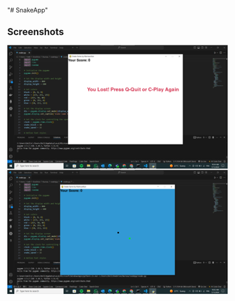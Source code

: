 "# SnakeApp" 
<h2> Screenshots</h2>
<img src="Screenshot 2024-07-11 103501.png"/>
<img src="Screenshot 2024-07-11 103538.png"/>
